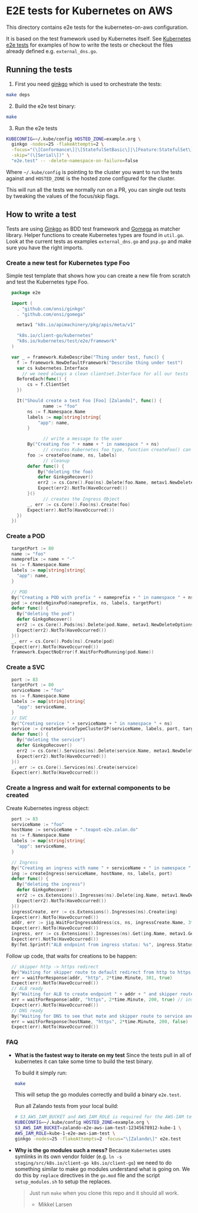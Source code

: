 # E2E tests for Kubernetes on AWS

This directory contains e2e tests for the kubernetes-on-aws configuration.

It is based on the test framework used by Kubernetes itself. See [Kubernetes
e2e tests](https://github.com/kubernetes/kubernetes/tree/master/test/e2e) for
examples of how to write the tests or checkout the files already defined e.g.
`external_dns.go`.

## Running the tests

1. First you need [ginkgo] which is used to orchestrate the tests:

  ```bash
  make deps
  ```

2. Build the e2e test binary:

  ```bash
  make
  ```

3. Run the e2e tests

  ```bash
  KUBECONFIG=~/.kube/config HOSTED_ZONE=example.org \
    ginkgo -nodes=25 -flakeAttempts=2 \
    -focus="(\[Conformance\]|\[StatefulSetBasic\]|\[Feature:StatefulSet\]\s\[Slow\].*mysql|\[Zalando\])" \
    -skip="(\[Serial\])" \
    "e2e.test" -- -delete-namespace-on-failure=false
  ```

  Where `~/.kube/config` is pointing to the cluster you want to run the tests
  against and `HOSTED_ZONE` is the hosted zone configured for the cluster.

  This will run all the tests we normally run on a PR, you can single out tests
  by tweaking the values of the focus/skip flags.

## How to write a test

Tests are using [Ginkgo](https://github.com/onsi/ginkgo) as BDD test framework and
[Gomega](https://godoc.org/github.com/onsi/gomega) as matcher library.
Helper functions to create Kubernetes types are found in `util.go`.
Look at the current tests as examples `external_dns.go` and `psp.go` and make sure you have the right imports.

### Create a new test for Kubernetes type Foo

Simple test template that shows how you can create a new file from
scratch and test the Kubernetes type Foo.

```go
  package e2e

  import (
  	. "github.com/onsi/ginkgo"
  	. "github.com/onsi/gomega"

  	metav1 "k8s.io/apimachinery/pkg/apis/meta/v1"

  	"k8s.io/client-go/kubernetes"
  	"k8s.io/kubernetes/test/e2e/framework"
  )

  var _ = framework.KubeDescribe("Thing under test, func() {
  	f := framework.NewDefaultFramework("Describe thing under test")
  	var cs kubernetes.Interface
      // we need always a clean clientset.Interface for all our tests
  	BeforeEach(func() {
  		cs = f.ClientSet
  	})

  	It("Should create a test Foo [Foo] [Zalando]", func() {
              name := "foo"
  		ns := f.Namespace.Name
  		labels := map[string]string{
  			"app": name,
  		}

              // write a message to the user
  		By("Creating foo " + name + " in namespace " + ns)
              // creates Kubernetes foo type, function createFoo() can be found in util.go
  		foo := createFoo(name, ns, labels)
              // cleanup
  		defer func() {
  			By("deleting the foo)
  			defer GinkgoRecover()
  			err2 := cs.Core().Foo(ns).Delete(foo.Name, metav1.NewDeleteOptions(0))
  			Expect(err2).NotTo(HaveOccurred())
  		}()
              // creates the Ingress Object
  		_, err := cs.Core().Foo(ns).Create(foo)
  		Expect(err).NotTo(HaveOccurred())
  	})
  })
```


### Create a POD

```go
  targetPort := 80
  name := "foo"
  nameprefix := name + "-"
  ns := f.Namespace.Name
  labels := map[string]string{
  	"app": name,
  }

  // POD
  By("Creating a POD with prefix " + nameprefix + " in namespace " + ns)
  pod := createNginxPod(nameprefix, ns, labels, targetPort)
  defer func() {
  	By("deleting the pod")
  	defer GinkgoRecover()
  	err2 := cs.Core().Pods(ns).Delete(pod.Name, metav1.NewDeleteOptions(0))
  	Expect(err2).NotTo(HaveOccurred())
  }()
  _, err = cs.Core().Pods(ns).Create(pod)
  Expect(err).NotTo(HaveOccurred())
  framework.ExpectNoError(f.WaitForPodRunning(pod.Name))
```

### Create a SVC

```go
  port := 83
  targetPort := 80
  serviceName := "foo"
  ns := f.Namespace.Name
  labels := map[string]string{
  	"app": serviceName,
  }
  // SVC
  By("Creating service " + serviceName + " in namespace " + ns)
  service := createServiceTypeClusterIP(serviceName, labels, port, targetPort)
  defer func() {
  	By("deleting the service")
  	defer GinkgoRecover()
  	err2 := cs.Core().Services(ns).Delete(service.Name, metav1.NewDeleteOptions(0))
  	Expect(err2).NotTo(HaveOccurred())
  }()
  _, err := cs.Core().Services(ns).Create(service)
  Expect(err).NotTo(HaveOccurred())
```

### Create a Ingress and wait for external components to be created

Create Kubernetes ingress object:

```go
  port := 83
  serviceName := "foo"
  hostName := serviceName + ".teapot-e2e.zalan.do"
  ns := f.Namespace.Name
  labels := map[string]string{
  	"app": serviceName,
  }

  // Ingress
  By("Creating an ingress with name " + serviceName + " in namespace " + ns + " with hostname " + hostName)
  ing := createIngress(serviceName, hostName, ns, labels, port)
  defer func() {
  	By("deleting the ingress")
  	defer GinkgoRecover()
  	err2 := cs.Extensions().Ingresses(ns).Delete(ing.Name, metav1.NewDeleteOptions(0))
  	Expect(err2).NotTo(HaveOccurred())
  }()
  ingressCreate, err := cs.Extensions().Ingresses(ns).Create(ing)
  Expect(err).NotTo(HaveOccurred())
  addr, err := jig.WaitForIngressAddress(cs, ns, ingressCreate.Name, 3*time.Minute)
  Expect(err).NotTo(HaveOccurred())
  ingress, err := cs.Extensions().Ingresses(ns).Get(ing.Name, metav1.GetOptions{ResourceVersion: "0"})
  Expect(err).NotTo(HaveOccurred())
  By(fmt.Sprintf("ALB endpoint from ingress status: %s", ingress.Status.LoadBalancer.Ingress[0].Hostname))
```

Follow up code, that waits for creations to be happen:

```go
  // skipper http -> https redirect
  By("Waiting for skipper route to default redirect from http to https, to see that our ingress-controller and skipper works")
  err = waitForResponse(addr, "http", 2*time.Minute, 301, true)
  Expect(err).NotTo(HaveOccurred())
  // ALB ready
  By("Waiting for ALB to create endpoint " + addr + " and skipper route, to see that our ingress-controller and skipper works")
  err = waitForResponse(addr, "https", 2*time.Minute, 200, true) // insecure=true
  Expect(err).NotTo(HaveOccurred())
  // DNS ready
  By("Waiting for DNS to see that mate and skipper route to service and pod works")
  err = waitForResponse(hostName, "https", 2*time.Minute, 200, false)
  Expect(err).NotTo(HaveOccurred())
```

### FAQ

* **What is the fastest way to iterate on my test**
  Since the tests pull in all of kubernetes it can take some time to build the
  test binary.

  To build it simply run:

  ```bash
  make
  ```

  This will setup the go modules correctly and build a binary
  `e2e.test`.

  Run all Zalando tests from your local build:

  ```bash
  # S3_AWS_IAM_BUCKET and AWS_IAM_ROLE is required for the AWS-IAM tests.
  KUBECONFIG=~/.kube/config HOSTED_ZONE=example.org \
  S3_AWS_IAM_BUCKET=zalando-e2e-aws-iam-test-12345678912-kube-1 \
  AWS_IAM_ROLE=kube-1-e2e-aws-iam-test \
  ginkgo -nodes=25 -flakeAttempts=2 -focus="\[Zalando\]" e2e.test
  ```

* **Why is the go modules such a mess?**
  Because `Kubernetes` uses symlinks in its own vendor folder (e.g. `ln -s
  staging/src/k8s.io/client-go k8s.io/client-go`) we need to do something
  similar to make go modules understand what is going on.  We do this by
  `replace` directives in the `go.mod` file and the script `setup_modules.sh`
  to setup the replaces.

  > Just run `make` when you clone this repo and it should all work.
  >
  > - Mikkel Larsen

[ginkgo]: https://onsi.github.io/ginkgo/
